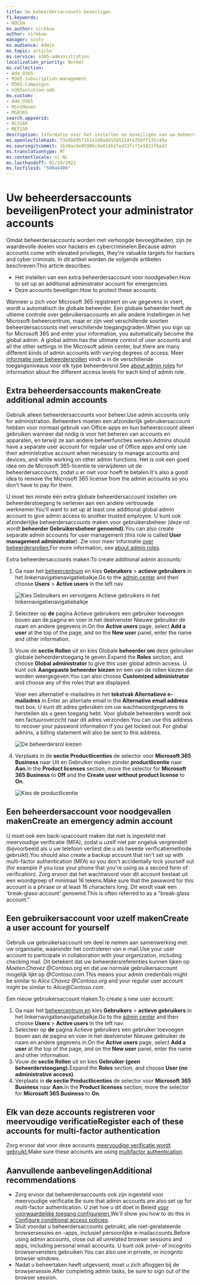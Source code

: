 ```yaml
---
title: Uw beheerdersaccounts beveiligen
f1.keywords:
- NOCSH
ms.author: sirkkuw
author: sirkkuw
manager: scotv
ms.audience: Admin
ms.topic: article
ms.service: o365-administration
localization_priority: Normal
ms.collection:
- Adm_O365
- M365-subscription-management
- M365-Campaigns
- m365solution-smb
ms.custom:
- Adm_O365
- MiniMaven
- MSB365
search.appverid:
- BCS160
- MET150
description: Informatie over het instellen en beveiligen van uw beheerdersaccounts.
ms.openlocfilehash: 73e4b69571b1e1d0a4d1585224fe256ff135c40a
ms.sourcegitcommit: 1b30ac6e05906c8a014b1fed33fc71e1821f6ad2
ms.translationtype: MT
ms.contentlocale: nl-NL
ms.lasthandoff: 01/29/2021
ms.locfileid: "50044486"
---
```

# <a name="protect-your-administrator-accounts"></a><span data-ttu-id="df786-103">Uw beheerdersaccounts beveiligen</span><span class="sxs-lookup"><span data-stu-id="df786-103">Protect your administrator accounts</span></span>

<span data-ttu-id="df786-104">Omdat beheerdersaccounts worden met verhoogde bevoegdheden, zijn ze waardevolle doelen voor hackers en cybercriminelen.</span><span class="sxs-lookup"><span data-stu-id="df786-104">Because admin accounts come with elevated privileges, they're valuable targets for hackers and cyber criminals.</span></span> <span data-ttu-id="df786-105">In dit artikel worden de volgende artikelen beschreven:</span><span class="sxs-lookup"><span data-stu-id="df786-105">This article describes:</span></span>

- <span data-ttu-id="df786-106">Het instellen van een extra beheerdersaccount voor noodgevallen.</span><span class="sxs-lookup"><span data-stu-id="df786-106">How to set up an additional administrator account for emergencies.</span></span>
- <span data-ttu-id="df786-107">Deze accounts beveiligen.</span><span class="sxs-lookup"><span data-stu-id="df786-107">How to protect these accounts.</span></span>

<span data-ttu-id="df786-108">Wanneer u zich voor Microsoft 365 registreert en uw gegevens in voert, wordt u automatisch de globale beheerder. Een globale beheerder heeft de ultieme controle over gebruikersaccounts en alle andere instellingen in het Microsoft-beheercentrum, maar er zijn veel verschillende soorten beheerdersaccounts met verschillende toegangsgraden.</span><span class="sxs-lookup"><span data-stu-id="df786-108">When you sign up for Microsoft 365 and enter your information, you automatically become the global admin. A global admin has the ultimate control of user accounts and all the other settings in the Microsoft admin center, but there are many different kinds of admin accounts with varying degrees of access.</span></span> <span data-ttu-id="df786-109">Meer [informatie over beheerdersrollen](https://docs.microsoft.com/office365/admin/add-users/about-admin-roles) vindt u in de verschillende toegangsniveaus voor elk type beheerdersrol.</span><span class="sxs-lookup"><span data-stu-id="df786-109">See [about admin roles](https://docs.microsoft.com/office365/admin/add-users/about-admin-roles) for information about the different access levels for each kind of admin role.</span></span>

## <a name="create-additional-admin-accounts"></a><span data-ttu-id="df786-110">Extra beheerdersaccounts maken</span><span class="sxs-lookup"><span data-stu-id="df786-110">Create additional admin accounts</span></span>

<span data-ttu-id="df786-111">Gebruik alleen beheerdersaccounts voor beheer.</span><span class="sxs-lookup"><span data-stu-id="df786-111">Use admin accounts only for administration.</span></span> <span data-ttu-id="df786-112">Beheerders moeten een afzonderlijk gebruikersaccount hebben voor normaal gebruik van Office-apps en hun beheeraccount alleen gebruiken wanneer dat nodig is voor het beheren van accounts en apparaten, en terwijl ze aan andere beheerfuncties werken.</span><span class="sxs-lookup"><span data-stu-id="df786-112">Admins should have a separate user account for regular use of Office apps and only use their administrative account when necessary to manage accounts and devices, and while working on other admin functions.</span></span> <span data-ttu-id="df786-113">Het is ook een goed idee om de Microsoft 365-licentie te verwijderen uit de beheerdersaccounts, zodat u er niet voor hoeft te betalen.</span><span class="sxs-lookup"><span data-stu-id="df786-113">It's also a good idea to remove the Microsoft 365 license from the admin accounts so you don't have to pay for them.</span></span>

<span data-ttu-id="df786-114">U moet ten minste één extra globale beheerdersaccount instellen om beheerderstoegang te verlenen aan een andere vertrouwde werknemer.</span><span class="sxs-lookup"><span data-stu-id="df786-114">You'll want to set up at least one additional global admin account to give admin access to another trusted employee.</span></span> <span data-ttu-id="df786-115">U kunt ook afzonderlijke beheerdersaccounts maken voor gebruikersbeheer (deze rol wordt **beheerder Gebruikersbeheer genoemd).**</span><span class="sxs-lookup"><span data-stu-id="df786-115">You can also create separate admin accounts for user management (this role is called **User management administrator**).</span></span> <span data-ttu-id="df786-116">Zie voor meer informatie [over beheerdersrollen.](https://docs.microsoft.com/office365/admin/add-users/about-admin-roles)</span><span class="sxs-lookup"><span data-stu-id="df786-116">For more information, see [about admin roles](https://docs.microsoft.com/office365/admin/add-users/about-admin-roles).</span></span>

<span data-ttu-id="df786-117">Extra beheerdersaccounts maken:</span><span class="sxs-lookup"><span data-stu-id="df786-117">To create additional admin accounts:</span></span>

 1. <span data-ttu-id="df786-118">Ga naar het <a href="https://go.microsoft.com/fwlink/p/?linkid=837890" target="_blank">beheercentrum</a> en kies **Gebruikers** \> **actieve gebruikers** in het linkernavigatienavigatiebalkje.</span><span class="sxs-lookup"><span data-stu-id="df786-118">Go to the <a href="https://go.microsoft.com/fwlink/p/?linkid=837890" target="_blank">admin center</a> and then choose **Users** \> **Active users** in the left nav.</span></span>

    ![Kies Gebruikers en vervolgens Actieve gebruikers in het linkernavigatienavigatiebalkje](../media/Activeusers.png)

 2. <span data-ttu-id="df786-120">Selecteer op **de** pagina  Actieve gebruikers een gebruiker toevoegen boven  aan de pagina en voer in het deelvenster Nieuwe gebruiker de naam en andere gegevens in.</span><span class="sxs-lookup"><span data-stu-id="df786-120">On the **Active users** page, select **Add a user** at the top of the page, and on the **New user** panel, enter the name and other information.</span></span>
 3. <span data-ttu-id="df786-121">Vouw de **sectie Rollen** uit en kies Globale **beheerder om** deze gebruiker globale beheerderstoegang te geven.</span><span class="sxs-lookup"><span data-stu-id="df786-121">Expand the **Roles** section, and choose **Global administrator** to give this user global admin access.</span></span> <span data-ttu-id="df786-122">U kunt ook **Aangepaste beheerder kiezen** en een van de rollen kiezen die worden weergegeven.</span><span class="sxs-lookup"><span data-stu-id="df786-122">You can also choose **Customized administrator** and choose any of the roles that are displayed.</span></span>

    <span data-ttu-id="df786-123">Voer een alternatief e-mailadres in het **tekstvak Alternatieve e-mailadres** in.</span><span class="sxs-lookup"><span data-stu-id="df786-123">Enter an alternate email in the **Alternative email address** text box.</span></span> <span data-ttu-id="df786-124">U kunt dit adres gebruiken om uw wachtwoordgegevens te herstellen als u geen toegang hebt. Voor globale beheerders wordt ook een factuuroverzicht naar dit adres verzonden.</span><span class="sxs-lookup"><span data-stu-id="df786-124">You can use this address to recover your password information if you get locked out. For global admins, a billing statement will also be sent to this address.</span></span>

    ![De beheerdersrol kiezen](../media/adminroles.png)

 4. <span data-ttu-id="df786-126">Verplaats in de **sectie Productlicenties** de selector  voor **Microsoft 365 Business** naar Uit en Gebruiker maken zonder **productlicentie** naar **Aan.**</span><span class="sxs-lookup"><span data-stu-id="df786-126">In the **Product licenses** section, move the selector for **Microsoft 365 Business** to **Off** and the **Create user without product license** to **On**.</span></span>

    ![Kies de productlicentie](../media/productlicense.png)

## <a name="create-an-emergency-admin-account"></a><span data-ttu-id="df786-128">Een beheerdersaccount voor noodgevallen maken</span><span class="sxs-lookup"><span data-stu-id="df786-128">Create an emergency admin account</span></span>

<span data-ttu-id="df786-129">U moet ook een back-upaccount maken dat niet is ingesteld met meervoudige verificatie (MFA), zodat u uzelf niet per ongeluk vergrendelt (bijvoorbeeld als u uw telefoon verliest die u als tweede verificatiemethode gebruikt).</span><span class="sxs-lookup"><span data-stu-id="df786-129">You should also create a backup account that isn't set up with multi-factor authentication (MFA) so you don't accidentally lock yourself out (for example if you lose your phone that you're using as a second form of verification).</span></span> <span data-ttu-id="df786-130">Zorg ervoor dat het wachtwoord voor dit account bestaat uit een woordgroep of minimaal 16 tekens.</span><span class="sxs-lookup"><span data-stu-id="df786-130">Make sure that the password for this account is a phrase or at least 16 characters long.</span></span> <span data-ttu-id="df786-131">Dit wordt vaak een 'break-glass-account' genoemd.</span><span class="sxs-lookup"><span data-stu-id="df786-131">This is often referred to as a "break-glass account."</span></span>

## <a name="create-a-user-account-for-yourself"></a><span data-ttu-id="df786-132">Een gebruikersaccount voor uzelf maken</span><span class="sxs-lookup"><span data-stu-id="df786-132">Create a user account for yourself</span></span>

<span data-ttu-id="df786-133">Gebruik uw gebruikersaccount om deel te nemen aan samenwerking met uw organisatie, waaronder het controleren van e-mail.</span><span class="sxs-lookup"><span data-stu-id="df786-133">Use your user account to participate in collaboration with your organization, including checking mail.</span></span> <span data-ttu-id="df786-134">Dit betekent dat uw beheerdersreferenties kunnen lijken op *Moeten.Chavez <span></span> @Contoso.org* en dat uw normale gebruikersaccount mogelijk lijkt op *<span></span> @Contoso.com.*</span><span class="sxs-lookup"><span data-stu-id="df786-134">This means your admin credentials might be similar to  *Alice.Chavez <span></span>@Contoso.org* and your regular user account might be similar to *Alice<span></span>@Contoso.com*.</span></span>

<span data-ttu-id="df786-135">Een nieuw gebruikersaccount maken:</span><span class="sxs-lookup"><span data-stu-id="df786-135">To create a new user account:</span></span>

1. <span data-ttu-id="df786-136">Ga naar het <a href="https://go.microsoft.com/fwlink/p/?linkid=837890" target="_blank">beheercentrum en</a> kies **Gebruikers** \> **actieve gebruikers** in het linkernavigatienavigatiebalkje.</span><span class="sxs-lookup"><span data-stu-id="df786-136">Go to the <a href="https://go.microsoft.com/fwlink/p/?linkid=837890" target="_blank">admin center</a> and then choose **Users** \> **Active users** in the left nav.</span></span>
2. <span data-ttu-id="df786-137">Selecteer op **de** pagina  Actieve gebruikers een gebruiker toevoegen boven  aan de pagina en voer in het deelvenster Nieuwe gebruiker de naam en andere gegevens in.</span><span class="sxs-lookup"><span data-stu-id="df786-137">On the **Active users** page, select **Add a user** at the top of the page, and on the **New user** panel, enter the name and other information.</span></span>
3. <span data-ttu-id="df786-138">Vouw de **sectie Rollen** uit en kies **Gebruiker (geen beheerderstoegang).**</span><span class="sxs-lookup"><span data-stu-id="df786-138">Expand the **Roles** section, and choose **User (no administrative access)**.</span></span>
4. <span data-ttu-id="df786-139">Verplaats in **de sectie Productlicenties** de selector voor **Microsoft 365 Business** naar **Aan.**</span><span class="sxs-lookup"><span data-stu-id="df786-139">In the **Product licenses** section, move the selector for **Microsoft 365 Business** to **On**.</span></span>

## <a name="register-each-of-these-accounts-for-multi-factor-authentication"></a><span data-ttu-id="df786-140">Elk van deze accounts registreren voor meervoudige verificatie</span><span class="sxs-lookup"><span data-stu-id="df786-140">Register each of these accounts for multi-factor authentication</span></span>

<span data-ttu-id="df786-141">Zorg ervoor dat voor deze accounts [meervoudige verificatie wordt gebruikt.](m365-campaigns-multifactor-authenication.md)</span><span class="sxs-lookup"><span data-stu-id="df786-141">Make sure these accounts are using [multifactor authentication](m365-campaigns-multifactor-authenication.md).</span></span>

## <a name="additional-recommendations"></a><span data-ttu-id="df786-142">Aanvullende aanbevelingen</span><span class="sxs-lookup"><span data-stu-id="df786-142">Additional recommendations</span></span>

- <span data-ttu-id="df786-143">Zorg ervoor dat beheerdersaccounts ook zijn ingesteld voor meervoudige verificatie.</span><span class="sxs-lookup"><span data-stu-id="df786-143">Be sure that admin accounts are also set up for multi-factor authentication.</span></span> <span data-ttu-id="df786-144">U ziet hoe u dit doet in Beleid [voor voorwaardelijke toegang configureren.](m365-campaigns-conditional-access.md)</span><span class="sxs-lookup"><span data-stu-id="df786-144">We'll show you how to do this in [Configure conditional access policies](m365-campaigns-conditional-access.md).</span></span>
- <span data-ttu-id="df786-145">Sluit voordat u beheerdersaccounts gebruikt, alle niet-gerelateerde browsersessies en -apps, inclusief persoonlijke e-mailaccounts.</span><span class="sxs-lookup"><span data-stu-id="df786-145">Before using admin accounts, close out all unrelated browser sessions and apps, including personal email accounts.</span></span> <span data-ttu-id="df786-146">U kunt ook privé- of incognito browservensters gebruiken.</span><span class="sxs-lookup"><span data-stu-id="df786-146">You can also use in private, or incognito browser windows.</span></span>
- <span data-ttu-id="df786-147">Nadat u beheertaken heeft uitgevoerd, moet u zich afloggen bij de browsersessie.</span><span class="sxs-lookup"><span data-stu-id="df786-147">After completing admin tasks, be sure to sign out of the browser session.</span></span>
